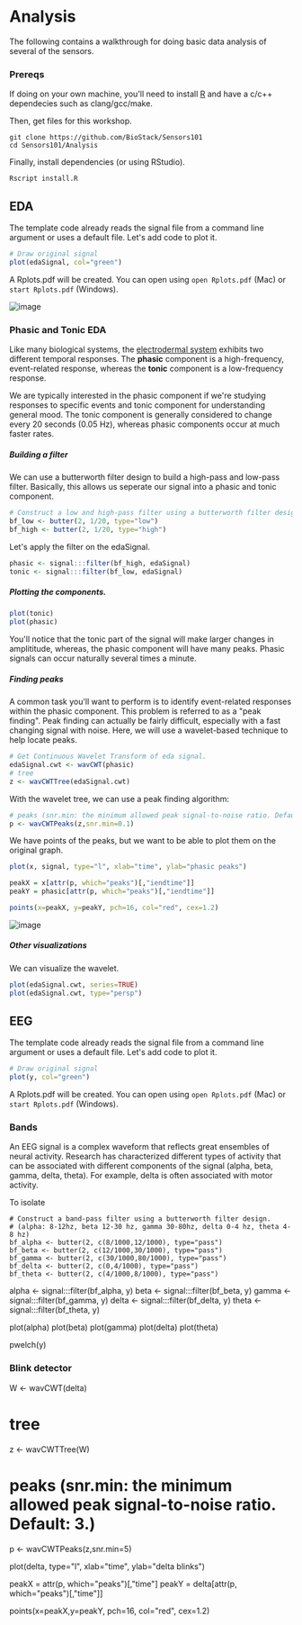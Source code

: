 # Analysis

The following contains a walkthrough for doing basic data analysis of several of the sensors.

### Prereqs

If doing on your own machine, you'll need to install [R](https://www.r-project.org/) and have a c/c++ dependecies such as clang/gcc/make.

Then, get files for this workshop.

```console
git clone https://github.com/BioStack/Sensors101
cd Sensors101/Analysis
```

Finally, install dependencies (or using RStudio).

```console
Rscript install.R
```

## EDA

The template code already reads the signal file from a command line argument or uses a default file. Let's add code to plot it.

```r
# Draw original signal
plot(edaSignal, col="green")
```
A Rplots.pdf will be created. You can open using  `open Rplots.pdf` (Mac) or `start Rplots.pdf` (Windows).

![image](https://cloud.githubusercontent.com/assets/742934/15330758/3e73056e-1c2c-11e6-850a-0999e95bcf95.png)

### Phasic and Tonic EDA

Like many biological systems, the [electrodermal system](http://dornsife.usc.edu/assets/sites/585/docs/handbookchapter2000.pdf) exhibits two different temporal responses.
The **phasic** component is a high-frequency, event-related response, whereas the **tonic** component is a low-frequency response.

We are typically interested in the phasic component if we're studying responses to specific events and tonic component for understanding general mood. The tonic component is generally considered to change every 20 seconds (0.05 Hz), whereas phasic components occur at much faster rates.

##### Building a filter

We can use a butterworth filter design to build a high-pass and low-pass filter. Basically, this allows us seperate our signal into a phasic and tonic component.

```r
# Construct a low and high-pass filter using a butterworth filter design.
bf_low <- butter(2, 1/20, type="low")
bf_high <- butter(2, 1/20, type="high")
```

Let's apply the filter on the edaSignal.

```r
phasic <- signal:::filter(bf_high, edaSignal)
tonic <- signal:::filter(bf_low, edaSignal)
```

##### Plotting the components.

```r
plot(tonic)
plot(phasic)
```

You'll notice that the tonic part of the signal will make larger changes in amplititude, whereas, the phasic component will have many peaks. Phasic signals can occur naturally several times a minute.

##### Finding peaks

A common task you'll want to perform is to identify event-related responses within the phasic component.
This problem is referred to as a "peak finding". Peak finding can actually be fairly difficult, especially with a fast changing signal with noise. Here, we will use a wavelet-based technique to help locate peaks.

```r
# Get Continuous Wavelet Transform of eda signal.
edaSignal.cwt <- wavCWT(phasic)
# tree
z <- wavCWTTree(edaSignal.cwt)
```

With the wavelet tree, we can use a peak finding algorithm:

```r
# peaks (snr.min: the minimum allowed peak signal-to-noise ratio. Default: 3.)
p <- wavCWTPeaks(z,snr.min=0.1)
```

We have points of the peaks, but we want to be able to plot them on the original graph.

```r
plot(x, signal, type="l", xlab="time", ylab="phasic peaks")

peakX = x[attr(p, which="peaks")[,"iendtime"]]
peakY = phasic[attr(p, which="peaks")[,"iendtime"]]

points(x=peakX, y=peakY, pch=16, col="red", cex=1.2)
```

![image](https://cloud.githubusercontent.com/assets/742934/15332399/6d8dee7a-1c33-11e6-8fa3-ec0ac2eb5f40.png)

##### Other visualizations

We can visualize the wavelet.

```r
plot(edaSignal.cwt, series=TRUE)
plot(edaSignal.cwt, type="persp")
```

## EEG

The template code already reads the signal file from a command line argument or uses a default file. Let's add code to plot it.

```r
# Draw original signal
plot(y, col="green")
```
A Rplots.pdf will be created. You can open using  `open Rplots.pdf` (Mac) or `start Rplots.pdf` (Windows).

### Bands

An EEG signal is a complex waveform that reflects great ensembles of neural activity. Research has characterized different types of activity that can be associated with different components of the signal (alpha, beta, gamma, delta, theta). For example, delta is often associated with motor activity.

To isolate 

```
# Construct a band-pass filter using a butterworth filter design.
# (alpha: 8-12hz, beta 12-30 hz, gamma 30-80hz, delta 0-4 hz, theta 4-8 hz)
bf_alpha <- butter(2, c(8/1000,12/1000), type="pass")
bf_beta <- butter(2, c(12/1000,30/1000), type="pass")
bf_gamma <- butter(2, c(30/1000,80/1000), type="pass")
bf_delta <- butter(2, c(0,4/1000), type="pass")
bf_theta <- butter(2, c(4/1000,8/1000), type="pass")
```

alpha <- signal:::filter(bf_alpha, y)
beta  <- signal:::filter(bf_beta, y)
gamma <- signal:::filter(bf_gamma, y)
delta <- signal:::filter(bf_delta, y)
theta <- signal:::filter(bf_theta, y)

plot(alpha)
plot(beta)
plot(gamma)
plot(delta)
plot(theta)

pwelch(y)


### Blink detector
W <- wavCWT(delta)
# tree
z <- wavCWTTree(W)
# peaks (snr.min: the minimum allowed peak signal-to-noise ratio. Default: 3.)
p <- wavCWTPeaks(z,snr.min=5)

plot(delta, type="l", xlab="time", ylab="delta blinks")

peakX = attr(p, which="peaks")[,"time"]
peakY = delta[attr(p, which="peaks")[,"time"]]

points(x=peakX,y=peakY, pch=16, col="red", cex=1.2)
